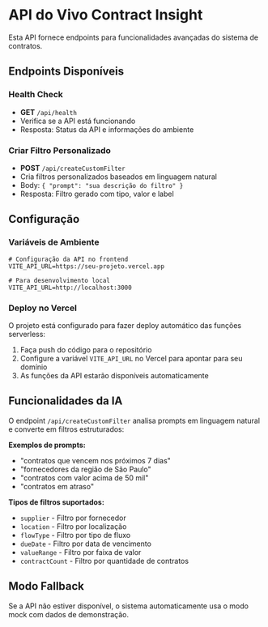 # API do Vivo Contract Insight

Esta API fornece endpoints para funcionalidades avançadas do sistema de contratos.

## Endpoints Disponíveis

### Health Check
- **GET** `/api/health`
- Verifica se a API está funcionando
- Resposta: Status da API e informações do ambiente

### Criar Filtro Personalizado
- **POST** `/api/createCustomFilter`
- Cria filtros personalizados baseados em linguagem natural
- Body: `{ "prompt": "sua descrição do filtro" }`
- Resposta: Filtro gerado com tipo, valor e label

## Configuração

### Variáveis de Ambiente

```env
# Configuração da API no frontend
VITE_API_URL=https://seu-projeto.vercel.app

# Para desenvolvimento local
VITE_API_URL=http://localhost:3000
```

### Deploy no Vercel

O projeto está configurado para fazer deploy automático das funções serverless:

1. Faça push do código para o repositório
2. Configure a variável `VITE_API_URL` no Vercel para apontar para seu domínio
3. As funções da API estarão disponíveis automaticamente

## Funcionalidades da IA

O endpoint `/api/createCustomFilter` analisa prompts em linguagem natural e converte em filtros estruturados:

**Exemplos de prompts:**
- "contratos que vencem nos próximos 7 dias"
- "fornecedores da região de São Paulo"
- "contratos com valor acima de 50 mil"
- "contratos em atraso"

**Tipos de filtros suportados:**
- `supplier` - Filtro por fornecedor
- `location` - Filtro por localização
- `flowType` - Filtro por tipo de fluxo
- `dueDate` - Filtro por data de vencimento
- `valueRange` - Filtro por faixa de valor
- `contractCount` - Filtro por quantidade de contratos

## Modo Fallback

Se a API não estiver disponível, o sistema automaticamente usa o modo mock com dados de demonstração.